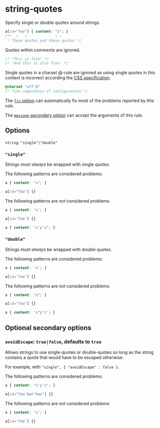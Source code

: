 # string-quotes

Specify single or double quotes around strings.

```css
a[id="foo"] { content: "x"; }
/**  ↑   ↑             ↑ ↑
 * These quotes and these quotes */
```

Quotes within comments are ignored.

```css
/* "This is fine" */
/* 'And this is also fine' */
```

Single quotes in a charset @-rule are ignored as using single quotes in this context is incorrect according the [CSS specification](https://www.w3.org/TR/CSS2/syndata.html#x57).

```css
@charset "utf-8"
/* fine regardless of configuration */
```

The [`fix` option](https://stylelint.io/user-guide/options#fix) can automatically fix most of the problems reported by this rule.

The [`message` secondary option](https://stylelint.io/user-guide/configure/#message) can accept the arguments of this rule.

## Options

`string`: `"single"|"double"`

### `"single"`

Strings _must always_ be wrapped with single quotes.

The following patterns are considered problems:

```css
a { content: "x"; }
```

```css
a[id="foo"] {}
```

The following patterns are _not_ considered problems:

```css
a { content: 'x'; }
```

```css
a[id='foo'] {}
```

```css
a { content: "x'y'z"; }
```

### `"double"`

Strings _must always_ be wrapped with double quotes.

The following patterns are considered problems:

```css
a { content: 'x'; }
```

```css
a[id='foo'] {}
```

The following patterns are _not_ considered problems:

```css
a { content: "x"; }
```

```css
a[id="foo"] {}
```

```css
a { content: 'x"y"z'; }
```

## Optional secondary options

### `avoidEscape`: `true|false`, defaults to `true`

Allows strings to use single-quotes or double-quotes so long as the string contains a quote that would have to be escaped otherwise.

For example, with `"single", { "avoidEscape" : false }`.

The following patterns are considered problems:

```css
a { content: "x'y'z"; }
```

```css
a[id="foo'bar'baz"] {}
```

The following patterns are _not_ considered problems:

```css
a { content: 'x'; }
```

```css
a[id='foo'] {}
```
